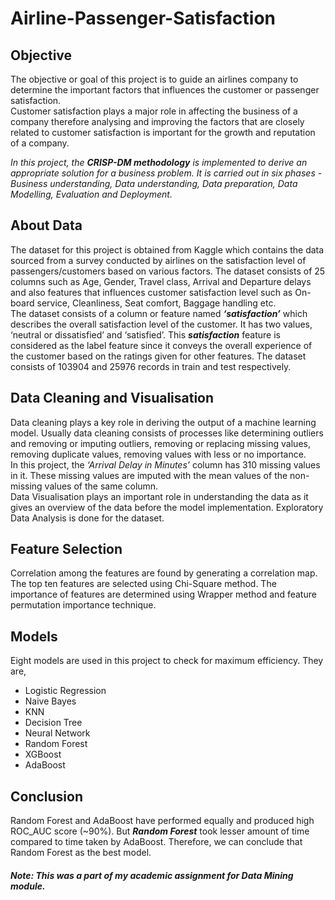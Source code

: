 # Airline-Passenger-Satisfaction
## Objective
The objective or goal of this project is to guide an airlines company to determine the important factors that influences the customer or passenger satisfaction. <br/>
Customer satisfaction plays a major role in affecting the business of a company therefore analysing and improving the factors that are closely related to customer satisfaction is important for the growth and reputation of a company. <br/>

*In this project, the* ***CRISP-DM methodology*** *is implemented to derive an appropriate solution for a business problem. It is carried out in six phases - Business understanding, Data understanding, Data preparation, Data Modelling, Evaluation and Deployment.*
## About Data
The dataset for this project is obtained from Kaggle which contains the data sourced from a survey conducted by airlines on the satisfaction level of passengers/customers based on various factors. The dataset consists of 25 columns such as Age, Gender, Travel class, Arrival and Departure delays and also features that influences customer satisfaction level such as On-board service, Cleanliness, Seat comfort, Baggage handling etc. <br/>
The dataset consists of a column or feature named ***‘satisfaction’*** which describes the overall satisfaction level of the customer. It has two values, ‘neutral or dissatisfied’ and ‘satisfied’. This ***satisfaction*** feature is considered as the label feature since it conveys the overall experience of the customer based on the ratings given for other features. The dataset consists of 103904 and 25976 records in train and test respectively.
## Data Cleaning and Visualisation
Data cleaning plays a key role in deriving the output of a machine learning model. Usually data cleaning consists of processes like determining outliers and removing or imputing outliers, removing or replacing missing values, removing duplicate values, removing values with less or no importance. <br/>
In this project, the *‘Arrival Delay in Minutes’* column has 310 missing values in it. These missing values are imputed with the mean values of the non-missing values of the same column. <br/>
Data Visualisation plays an important role in understanding the data as it gives an overview of the data before the model implementation. Exploratory Data Analysis is done for the dataset.
## Feature Selection
Correlation among the features are found by generating a correlation map. The top ten features are selected using Chi-Square method. The importance of features are determined using Wrapper method and feature permutation importance technique.
## Models
Eight models are used in this project to check for maximum efficiency. They are,
- Logistic Regression
- Naive Bayes
- KNN
- Decision Tree
- Neural Network
- Random Forest
- XGBoost
- AdaBoost
## Conclusion
Random Forest and AdaBoost have performed equally and produced high ROC_AUC score (~90%). But ***Random Forest*** took lesser amount of time compared to time taken by AdaBoost. Therefore, we can conclude that Random Forest as the best model. <br/>


###### ***Note: This was a part of my academic assignment for Data Mining module.***

